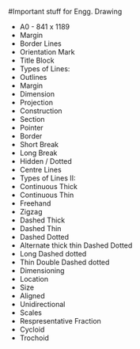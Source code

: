 #Important stuff for Engg. Drawing

* A0 - 841 x 1189
* Margin
* Border Lines
* Orientation Mark
* Title Block
* Types of Lines:
 * Outlines
 * Margin
 * Dimension
 * Projection
 * Construction
 * Section
 * Pointer
 * Border
 * Short Break
 * Long Break
 * Hidden / Dotted
 * Centre Lines
* Types of Lines II:
 * Continuous Thick
 * Continuous Thin
 * Freehand
 * Zigzag
 * Dashed Thick
 * Dashed Thin
 * Dashed Dotted
 * Alternate thick thin Dashed Dotted
 * Long Dashed dotted
 * Thin Double Dashed dotted
* Dimensioning
 * Location
 * Size
 * Aligned 
 * Unidirectional
* Scales
 * Respresentative Fraction
* Cycloid
* Trochoid


